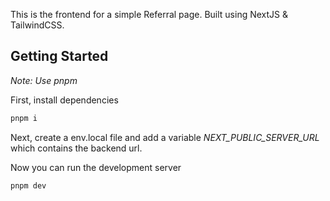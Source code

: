 This is the frontend for a simple Referral page.
Built using NextJS & TailwindCSS.

## Getting Started

*Note: Use pnpm*

First, install dependencies


```bash
pnpm i
```

Next, create a env.local file and add a variable *NEXT_PUBLIC_SERVER_URL* which contains the backend url.

Now you can run the development server

```bash
pnpm dev
```
